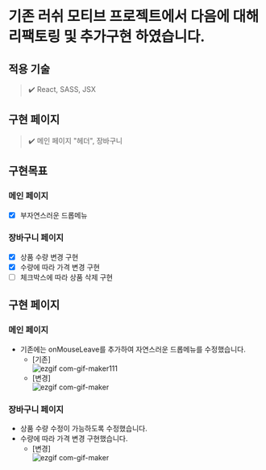# 기존 러쉬 모티브 프로젝트에서 다음에 대해 리팩토링 및 추가구현 하였습니다.

## 적용 기술
> ✔️ React, SASS, JSX

## 구현 페이지
> ✔️ 메인 페이지 "헤더", 장바구니

## 구현목표
### 메인 페이지
   - [x] 부자연스러운 드롭메뉴 <br/>
### 장바구니 페이지
   - [x] 상품 수량 변경 구현
   - [x] 수량에 따라 가격 변경 구현
   - [ ] 체크박스에 따라 상품 삭제 구현

## 구현 페이지
### 메인 페이지
- 기존에는 onMouseLeave를 추가하여 자연스러운 드롭메뉴를 수정했습니다.<br/>
   - [기존]<br />
![ezgif com-gif-maker111](https://user-images.githubusercontent.com/62207127/145951793-3bac127c-ecca-4bb8-8d64-0e2267d81bbd.gif)<br />
   - [변경]<br />
![ezgif com-gif-maker](https://user-images.githubusercontent.com/62207127/145947022-24c208a8-a950-4d17-b9a8-da8df00b146c.gif) <br />
### 장바구니 페이지
- 상품 수량 수정이 가능하도록 수정했습니다.
- 수량에 따라 가격 변경 구현했습니다.<br/>
   - [변경]<br />
![ezgif com-gif-maker](https://user-images.githubusercontent.com/62207127/145952677-c973b4e8-5811-4360-9f73-ee58707ee1b7.gif)
